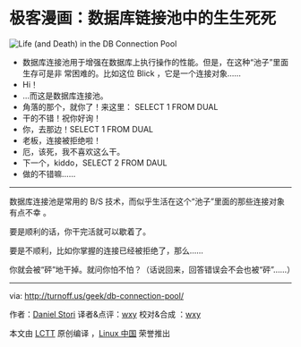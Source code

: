 # 极客漫画：数据库链接池中的生生死死

![Life (and Death) in the DB Connection Pool](./db-connection-pool.png)

- 数据库连接池用于增强在数据库上执行操作的性能。但是，在这种“池子”里面生存可是非
  常困难的。比如这位 Blick ，它是一个连接对象……
- Hi！
- …而这是数据库连接池。
- 角落的那个，就你了！来这里： SELECT 1 FROM DUAL
- 干的不错！祝你好询！
- 你，去那边！SELECT 1 FROM DUAL
- 老板，连接被拒绝啦！
- 厄，该死，我不喜欢这么干。
- 下一个，kiddo，SELECT 2 FROM DAUL
- 做的不错嘛……

---

数据库连接池是常用的 B/S 技术，而似乎生活在这个“池子”里面的那些连接对象有点不幸
。

要是顺利的话，你干完活就可以歇着了。

要是不顺利，比如你掌握的连接已经被拒绝了，那么……

你就会被“砰”地干掉。就问你怕不怕？（话说回来，回答错误会不会也被“砰”……）

---

via: http://turnoff.us/geek/db-connection-pool/

作者：[Daniel Stori][a] 译者&点评：[wxy](https://github.com/wxy) 校对&合成
：[wxy](https://github.com/wxy)

本文由 [LCTT](https://github.com/LCTT/TranslateProject) 原创编译
，[Linux 中国](https://linux.cn/) 荣誉推出

[a]: http://turnoff.us/about/
